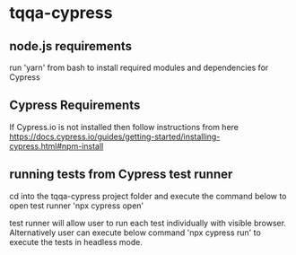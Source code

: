 # tqqa-cypress

## node.js requirements

run 'yarn' from bash to install required modules and dependencies for Cypress

## Cypress Requirements

If Cypress.io is not installed then follow instructions from here
https://docs.cypress.io/guides/getting-started/installing-cypress.html#npm-install

## running tests from Cypress test runner

cd into the tqqa-cypress project folder and execute the command below to open test runner
'npx cypress open'

test runner will allow user to run each test individually with visible browser. Alternatively user can execute below command
'npx cypress run'
to execute the tests in headless mode.
